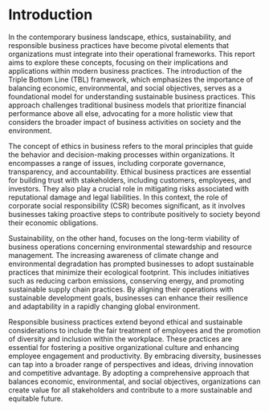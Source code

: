 # Introduction

In the contemporary business landscape, ethics, sustainability, and responsible business practices have become pivotal elements that organizations must integrate into their operational frameworks. This report aims to explore these concepts, focusing on their implications and applications within modern business practices. The introduction of the Triple Bottom Line (TBL) framework, which emphasizes the importance of balancing economic, environmental, and social objectives, serves as a foundational model for understanding sustainable business practices. This approach challenges traditional business models that prioritize financial performance above all else, advocating for a more holistic view that considers the broader impact of business activities on society and the environment.

The concept of ethics in business refers to the moral principles that guide the behavior and decision-making processes within organizations. It encompasses a range of issues, including corporate governance, transparency, and accountability. Ethical business practices are essential for building trust with stakeholders, including customers, employees, and investors. They also play a crucial role in mitigating risks associated with reputational damage and legal liabilities. In this context, the role of corporate social responsibility (CSR) becomes significant, as it involves businesses taking proactive steps to contribute positively to society beyond their economic obligations.

Sustainability, on the other hand, focuses on the long-term viability of business operations concerning environmental stewardship and resource management. The increasing awareness of climate change and environmental degradation has prompted businesses to adopt sustainable practices that minimize their ecological footprint. This includes initiatives such as reducing carbon emissions, conserving energy, and promoting sustainable supply chain practices. By aligning their operations with sustainable development goals, businesses can enhance their resilience and adaptability in a rapidly changing global environment.

Responsible business practices extend beyond ethical and sustainable considerations to include the fair treatment of employees and the promotion of diversity and inclusion within the workplace. These practices are essential for fostering a positive organizational culture and enhancing employee engagement and productivity. By embracing diversity, businesses can tap into a broader range of perspectives and ideas, driving innovation and competitive advantage. By adopting a comprehensive approach that balances economic, environmental, and social objectives, organizations can create value for all stakeholders and contribute to a more sustainable and equitable future.